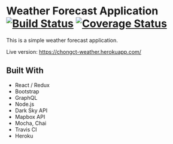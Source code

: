 # Weather Forecast Application [![Build Status](https://travis-ci.com/chongct/weather-forecast.svg?branch=master)](https://travis-ci.com/chongct/weather-forecast) [![Coverage Status](https://coveralls.io/repos/github/chongct/weather-forecast/badge.svg?branch=master)](https://coveralls.io/github/chongct/weather-forecast?branch=master)

This is a simple weather forecast application.

Live version: https://chongct-weather.herokuapp.com/

## Built With
* React / Redux
* Bootstrap
* GraphQL
* Node.js
* Dark Sky API
* Mapbox API
* Mocha, Chai
* Travis CI
* Heroku
